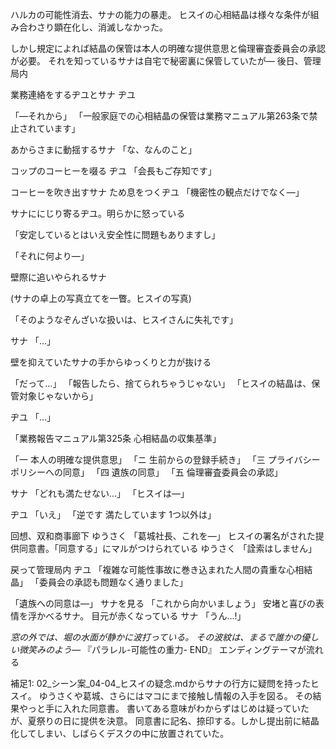 ハルカの可能性消去、サナの能力の暴走。
ヒスイの心相結晶は様々な条件が組み合わさり顕在化し、消滅しなかった。

しかし規定によれば結晶の保管は本人の明確な提供意思と倫理審査委員会の承認が必要。
それを知っているサナは自宅で秘密裏に保管していたが―
後日、管理局内

業務連絡をするヂユとサナ
ヂユ

「―それから」
「一般家庭での心相結晶の保管は業務マニュアル第263条で禁止されています」

あからさまに動揺するサナ
「な、なんのこと」

コップのコーヒーを啜る
ヂユ
「会長もご存知です」

コーヒーを吹き出すサナ
ため息をつくヂユ
「機密性の観点だけでなく―」

サナににじり寄るヂユ。明らかに怒っている

「安定しているとはいえ安全性に問題もありますし」

「それに何より―」

壁際に追いやられるサナ

(サナの卓上の写真立てを一瞥。ヒスイの写真)

「そのようなぞんざいな扱いは、ヒスイさんに失礼です」

サナ
「...」

壁を抑えていたサナの手からゆっくりと力が抜ける

「だって…」
「報告したら、捨てられちゃうじゃない」
「ヒスイの結晶は、保管対象じゃないから」

ヂユ
「…」

「業務報告マニュアル第325条 心相結晶の収集基準」

「一 本人の明確な提供意思」
「ニ 生前からの登録手続き」
「三 プライバシーポリシーへの同意」
「四 遺族の同意」
「五 倫理審査委員会の承認」

サナ
「どれも満たせない…」
「ヒスイは―」

ヂユ
「いえ」
「逆です 満たしています 1つ以外は」

回想、双和商事廊下
ゆうさく
「葛城社長、これを―」
ヒスイの署名がされた提供同意書。「同意する」にマルがつけられている
ゆうさく
「詮索はしません」

戻って管理局内
ヂユ
「複雑な可能性事故に巻き込まれた人間の貴重な心相結晶」
「委員会の承認も問題なく通りました」

「遺族への同意は―」
サナを見る
「これから向かいましょう」
安堵と喜びの表情を浮かべるサナ。
目元が赤くなっている
サナ
「うん…!」

_窓の外では、堀の水面が静かに波打っている。_
_その波紋は、まるで誰かの優しい微笑みのよう―_
『パラレル-可能性の重力- END』
エンディングテーマが流れる

補足1:
02_シーン案_04-04_ヒスイの疑念.mdからサナの行方に疑問を持ったヒスイ。
ゆうさくや葛城、さらにはマコにまで接触し情報の入手を図る。
その結果やっと手に入れた同意書。
書いてある意味がわからずはじめは疑っていたが、夏祭りの日に提供を決意。
同意書に記名、捺印する。しかし提出前に結晶化してしまい、しばらくデスクの中に放置されていた。